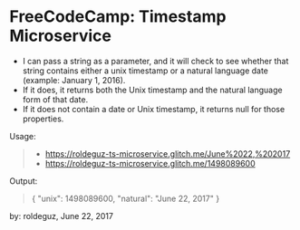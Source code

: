 FreeCodeCamp: Timestamp Microservice
=========================

- I can pass a string as a parameter, and it will check to see whether that string contains either a unix timestamp or a natural language date (example: January 1, 2016).
- If it does, it returns both the Unix timestamp and the natural language form of that date.
- If it does not contain a date or Unix timestamp, it returns null for those properties.

Usage: 
> - https://roldeguz-ts-microservice.glitch.me/June%2022,%202017
> - https://roldeguz-ts-microservice.glitch.me/1498089600

Output: 
> { "unix": 1498089600, "natural": "June 22, 2017" }

by: roldeguz, June 22, 2017
